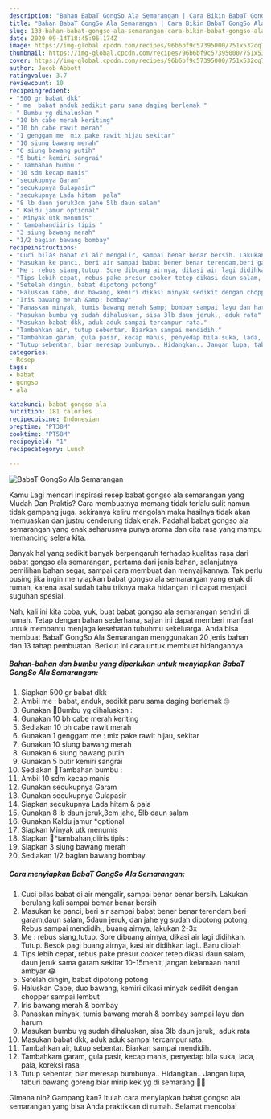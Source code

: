 ```yaml
---
description: "Bahan BabaT GongSo Ala Semarangan | Cara Bikin BabaT GongSo Ala Semarangan Yang Enak Dan Mudah"
title: "Bahan BabaT GongSo Ala Semarangan | Cara Bikin BabaT GongSo Ala Semarangan Yang Enak Dan Mudah"
slug: 133-bahan-babat-gongso-ala-semarangan-cara-bikin-babat-gongso-ala-semarangan-yang-enak-dan-mudah
date: 2020-09-14T18:45:06.174Z
image: https://img-global.cpcdn.com/recipes/96b6bf9c57395000/751x532cq70/babat-gongso-ala-semarangan-foto-resep-utama.jpg
thumbnail: https://img-global.cpcdn.com/recipes/96b6bf9c57395000/751x532cq70/babat-gongso-ala-semarangan-foto-resep-utama.jpg
cover: https://img-global.cpcdn.com/recipes/96b6bf9c57395000/751x532cq70/babat-gongso-ala-semarangan-foto-resep-utama.jpg
author: Jacob Abbott
ratingvalue: 3.7
reviewcount: 10
recipeingredient:
- "500 gr babat dkk"
- " me  babat anduk sedikit paru sama daging berlemak "
- " Bumbu yg dihaluskan "
- "10 bh cabe merah keriting"
- "10 bh cabe rawit merah"
- "1 genggam me  mix pake rawit hijau sekitar"
- "10 siung bawang merah"
- "6 siung bawang putih"
- "5 butir kemiri sangrai"
- " Tambahan bumbu "
- "10 sdm kecap manis"
- "secukupnya Garam"
- "secukupnya Gulapasir"
- "secukupnya Lada hitam  pala"
- "8 lb daun jeruk3cm jahe 5lb daun salam"
- " Kaldu jamur optional"
- " Minyak utk menumis"
- " tambahandiiris tipis "
- "3 siung bawang merah"
- "1/2 bagian bawang bombay"
recipeinstructions:
- "Cuci bilas babat di air mengalir, sampai benar benar bersih. Lakukan berulang kali sampai bemar benar bersih"
- "Masukan ke panci, beri air sampai babat bener benar terendam,beri garam,daun salam, 5daun jeruk, dan jahe yg sudah dipotong potong. Rebus sampai mendidih,, buang airnya, lakukan 2-3x"
- "Me : rebus siang,tutup. Sore dibuang airnya, dikasi air lagi didihkan. Tutup. Besok pagi buang airnya, kasi air didihkan lagi.. Baru diolah"
- "Tips lebih cepat, rebus pake presur cooker tetep dikasi daun salam, daun jeruk sama garam sekitar 10-15menit, jangan kelamaan nanti ambyar 😂"
- "Setelah dingin, babat dipotong potong"
- "Haluskan Cabe, duo bawang, kemiri dikasi minyak sedikit dengan chopper sampai lembut"
- "Iris bawang merah &amp; bombay"
- "Panaskan minyak, tumis bawang merah &amp; bombay sampai layu dan harum"
- "Masukan bumbu yg sudah dihaluskan, sisa 3lb daun jeruk,, aduk rata"
- "Masukan babat dkk, aduk aduk sampai tercampur rata."
- "Tambahkan air, tutup sebentar. Biarkan sampai mendidih."
- "Tambahkam garam, gula pasir, kecap manis, penyedap bila suka, lada, pala, koreksi rasa"
- "Tutup sebentar, biar meresap bumbunya.. Hidangkan.. Jangan lupa, taburi bawang goreng biar mirip kek yg di semarang 🤣🤣"
categories:
- Resep
tags:
- babat
- gongso
- ala

katakunci: babat gongso ala 
nutrition: 181 calories
recipecuisine: Indonesian
preptime: "PT38M"
cooktime: "PT58M"
recipeyield: "1"
recipecategory: Lunch

---
```



![BabaT GongSo Ala Semarangan](https://img-global.cpcdn.com/recipes/96b6bf9c57395000/751x532cq70/babat-gongso-ala-semarangan-foto-resep-utama.jpg)

Kamu Lagi mencari inspirasi resep babat gongso ala semarangan yang Mudah Dan Praktis? Cara membuatnya memang tidak terlalu sulit namun tidak gampang juga. sekiranya keliru mengolah maka hasilnya tidak akan memuaskan dan justru cenderung tidak enak. Padahal babat gongso ala semarangan yang enak seharusnya punya aroma dan cita rasa yang mampu memancing selera kita.

Banyak hal yang sedikit banyak berpengaruh terhadap kualitas rasa dari babat gongso ala semarangan, pertama dari jenis bahan, selanjutnya pemilihan bahan segar, sampai cara membuat dan menyajikannya. Tak perlu pusing jika ingin menyiapkan babat gongso ala semarangan yang enak di rumah, karena asal sudah tahu triknya maka hidangan ini dapat menjadi suguhan spesial.




Nah, kali ini kita coba, yuk, buat babat gongso ala semarangan sendiri di rumah. Tetap dengan bahan sederhana, sajian ini dapat memberi manfaat untuk membantu menjaga kesehatan tubuhmu sekeluarga. Anda bisa membuat BabaT GongSo Ala Semarangan menggunakan 20 jenis bahan dan 13 tahap pembuatan. Berikut ini cara untuk membuat hidangannya.

<!--inarticleads1-->

##### Bahan-bahan dan bumbu yang diperlukan untuk menyiapkan BabaT GongSo Ala Semarangan:

1. Siapkan 500 gr babat dkk
1. Ambil  me : babat, anduk, sedikit paru sama daging berlemak 🙄
1. Gunakan  🐄Bumbu yg dihaluskan :
1. Gunakan 10 bh cabe merah keriting
1. Sediakan 10 bh cabe rawit merah
1. Gunakan 1 genggam me : mix pake rawit hijau, sekitar
1. Gunakan 10 siung bawang merah
1. Gunakan 6 siung bawang putih
1. Gunakan 5 butir kemiri sangrai
1. Sediakan  🐄Tambahan bumbu :
1. Ambil 10 sdm kecap manis
1. Gunakan secukupnya Garam
1. Gunakan secukupnya Gulapasir
1. Siapkan secukupnya Lada hitam &amp; pala
1. Gunakan 8 lb daun jeruk,3cm jahe, 5lb daun salam
1. Gunakan  Kaldu jamur *optional
1. Siapkan  Minyak utk menumis
1. Siapkan  🐄*tambahan,diiris tipis :
1. Siapkan 3 siung bawang merah
1. Sediakan 1/2 bagian bawang bombay




<!--inarticleads2-->

##### Cara menyiapkan BabaT GongSo Ala Semarangan:

1. Cuci bilas babat di air mengalir, sampai benar benar bersih. Lakukan berulang kali sampai bemar benar bersih
1. Masukan ke panci, beri air sampai babat bener benar terendam,beri garam,daun salam, 5daun jeruk, dan jahe yg sudah dipotong potong. Rebus sampai mendidih,, buang airnya, lakukan 2-3x
1. Me : rebus siang,tutup. Sore dibuang airnya, dikasi air lagi didihkan. Tutup. Besok pagi buang airnya, kasi air didihkan lagi.. Baru diolah
1. Tips lebih cepat, rebus pake presur cooker tetep dikasi daun salam, daun jeruk sama garam sekitar 10-15menit, jangan kelamaan nanti ambyar 😂
1. Setelah dingin, babat dipotong potong
1. Haluskan Cabe, duo bawang, kemiri dikasi minyak sedikit dengan chopper sampai lembut
1. Iris bawang merah &amp; bombay
1. Panaskan minyak, tumis bawang merah &amp; bombay sampai layu dan harum
1. Masukan bumbu yg sudah dihaluskan, sisa 3lb daun jeruk,, aduk rata
1. Masukan babat dkk, aduk aduk sampai tercampur rata.
1. Tambahkan air, tutup sebentar. Biarkan sampai mendidih.
1. Tambahkam garam, gula pasir, kecap manis, penyedap bila suka, lada, pala, koreksi rasa
1. Tutup sebentar, biar meresap bumbunya.. Hidangkan.. Jangan lupa, taburi bawang goreng biar mirip kek yg di semarang 🤣🤣




Gimana nih? Gampang kan? Itulah cara menyiapkan babat gongso ala semarangan yang bisa Anda praktikkan di rumah. Selamat mencoba!
